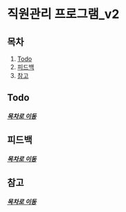 직원관리 프로그램_v2
=====
## 목차
1. [Todo](#Todo)
2. [피드백](#피드백)
3. [참고](#참고)

## Todo


##### [목차로 이동](#목차)

## 피드백


##### [목차로 이동](#목차)

## 참고


##### [목차로 이동](#목차)